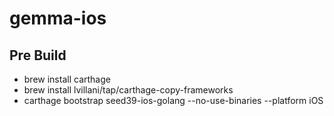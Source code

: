 # gemma-ios

## Pre Build

- brew install carthage
- brew install lvillani/tap/carthage-copy-frameworks
- carthage bootstrap seed39-ios-golang --no-use-binaries --platform iOS
